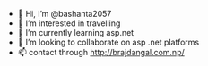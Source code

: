 - 👋 Hi, I’m @bashanta2057
- 👀 I’m interested in travelling
- 🌱 I’m currently learning asp.net 
- 💞️ I’m looking to collaborate on asp .net platforms
- 📫 contact through http://brajdangal.com.np/

<!---
bashanta2057/bashanta2057 is a ✨ special ✨ repository because its `README.md` (this file) appears on your GitHub profile.
You can click the Preview link to take a look at your changes.
--->
